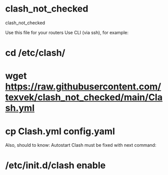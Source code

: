 # clash_not_checked
clash_not_checked

Use this file for your routers
Use CLI (via ssh), for example:

# cd /etc/clash/
# wget https://raw.githubusercontent.com/texvek/clash_not_checked/main/Clash.yml
# cp Clash.yml config.yaml

Also, should to know:
Autostart Clash must be fixed with next command:
# /etc/init.d/clash enable
